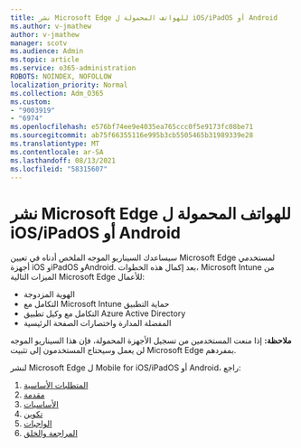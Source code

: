 ```yaml
---
title: نشر Microsoft Edge للهواتف المحمولة ل iOS/iPadOS أو Android
ms.author: v-jmathew
author: v-jmathew
manager: scotv
ms.audience: Admin
ms.topic: article
ms.service: o365-administration
ROBOTS: NOINDEX, NOFOLLOW
localization_priority: Normal
ms.collection: Adm_O365
ms.custom:
- "9003919"
- "6974"
ms.openlocfilehash: e576bf74ee9e4035ea765ccc0f5e9173fc08be71
ms.sourcegitcommit: ab75f66355116e995b3cb5505465b31989339e28
ms.translationtype: MT
ms.contentlocale: ar-SA
ms.lasthandoff: 08/13/2021
ms.locfileid: "58315607"
---
```

# <a name="deploy-microsoft-edge-for-mobile-for-iosipados-or-android"></a>نشر Microsoft Edge للهواتف المحمولة ل iOS/iPadOS أو Android

سيساعدك السيناريو الموجه الملخص أدناه في تعيين Microsoft Edge لمستخدمي أجهزة iOS وiPadOS وAndroid. بعد إكمال هذه الخطوات، Microsoft Intune من الميزات التالية Microsoft Edge للأعمال:

- الهوية المزدوجة
- التكامل مع Microsoft Intune حماية التطبيق
- التكامل مع وكيل تطبيق Azure Active Directory
- المفضلة المدارة واختصارات الصفحة الرئيسية

**ملاحظة:** إذا منعت المستخدمين من تسجيل الأجهزة المحمولة، فإن هذا السيناريو الموجه لن يعمل وسيحتاج المستخدمون إلى تثبيت Microsoft Edge بمفردهم.

لنشر Microsoft Edge ل Mobile for iOS/iPadOS أو Android، راجع:

1. [المتطلبات الأساسية](https://go.microsoft.com/fwlink/?linkid=2133027)
2. [مقدمة](https://go.microsoft.com/fwlink/?linkid=2133520)
3. [الأساسيات](https://go.microsoft.com/fwlink/?linkid=2133421)
4. [تكوين](https://go.microsoft.com/fwlink/?linkid=2133521)
5. [الواجبات](https://go.microsoft.com/fwlink/?linkid=2132869)
6. [المراجعة والخلق](https://go.microsoft.com/fwlink/?linkid=2133522)
